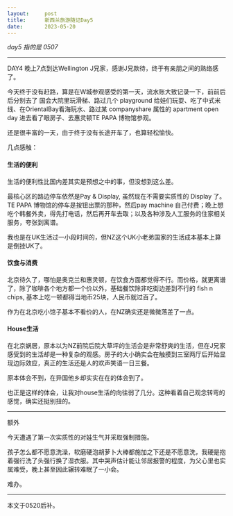 ```yaml
---
layout:     post
title:      新西兰旅游随记Day5
date:       2023-05-20
---
```


*day5 指的是 0507*

---

DAY4 晚上7点到达Wellington J兄家，感谢J兄款待，终于有亲朋之间的熟络感了。

今天终于没有赶路，算是在W城参观感受的第一天，流水账大致记录一下，前前后后分别去了 国会大院里玩滑梯、路过几个 playground 给娃们玩耍、吃了中式米线、在OrientalBay看海玩水、路过某 companyshare 属性的 apartment open day 进去看了眼房子、去惠灵顿TE PAPA 博物馆参观。

还是很丰富的一天，由于终于没有长途开车了，也算轻松愉快。

几点感触：

#### 生活的便利

生活的便利性比国内差其实是预想之中的事，但没想到这么差。

最核心区的路边停车依然是Pay & Display, 虽然现在不需要实质性的 Display 了。TE PAPA 博物馆的停车是按钮出票的那种，然后pay machine 自己付费；晚上想吃个韩餐外卖，得先打电话，然后再开车去取；以及各种涉及人工服务的住家相关服务，夸张到离谱。

我也是在UK生活过一小段时间的，但NZ这个UK小老弟国家的生活成本基本上算是倒挂UK了。

#### 饮食与消费

北京待久了，哪怕是奥克兰和惠灵顿，在饮食方面都觉得不行。而价格，就更离谱了，除了咖啡各个地方都一个价以外，基础餐饮除非吃街边差到不行的 fish n chips, 基本上吃一顿都得当地币25块，人民币就过百了。

作为在北京吃小馆子基本不看价的人，在NZ确实还是微微落差了一点。


#### House生活

在北京蜗居，原本以为NZ前院后院大草坪的生活会是非常舒爽的生活，但在J兄家感受到的生活却是一种复杂的观感。房子的大小确实会在触摸到三室两厅后开始显现边际效应，真正的生活还是人的欢声笑语一日三餐。

原本体会不到，在异国他乡却实实在在的体会到了。


也正是这样的体会，让我对house生活的向往弱了几分。这种看着自己观念转弯的感觉，确实还挺别扭的。

---

额外

今天遭遇了第一次实质性的对娃生气并采取强制措施。

孩子怎么都不愿意洗澡，软磨硬泡胡萝卜大棒都施加之下还是不愿意洗，我硬是抱着强行洗了头强行换了湿衣服。其中哭声估计能让邻居报警的程度，为父心里也实属难受，晚上甚至因此辗转难眠了一小会。

难办。

---
本文于0520后补。
